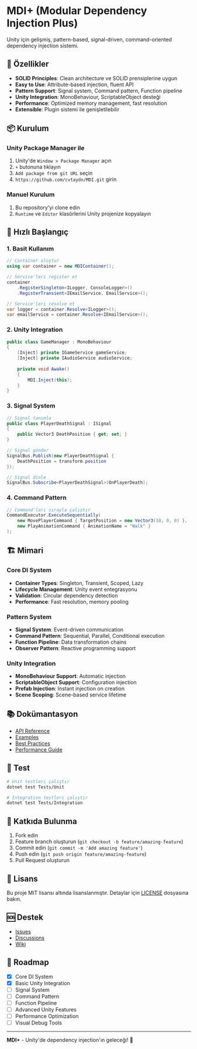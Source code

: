 # MDI+ (Modular Dependency Injection Plus)

Unity için gelişmiş, pattern-based, signal-driven, command-oriented dependency injection sistemi.

## 🚀 Özellikler

- **SOLID Principles**: Clean architecture ve SOLID prensiplerine uygun
- **Easy to Use**: Attribute-based injection, fluent API
- **Pattern Support**: Signal system, Command pattern, Function pipeline
- **Unity Integration**: MonoBehaviour, ScriptableObject desteği
- **Performance**: Optimized memory management, fast resolution
- **Extensible**: Plugin sistemi ile genişletilebilir

## 📦 Kurulum

### Unity Package Manager ile
1. Unity'de `Window > Package Manager` açın
2. `+` butonuna tıklayın
3. `Add package from git URL` seçin
4. `https://github.com/cvtaydn/MDI.git` girin

### Manuel Kurulum
1. Bu repository'yi clone edin
2. `Runtime` ve `Editor` klasörlerini Unity projenize kopyalayın

## 🎯 Hızlı Başlangıç

### 1. Basit Kullanım
```csharp
// Container oluştur
using var container = new MDIContainer();

// Service'leri register et
container
    .RegisterSingleton<ILogger, ConsoleLogger>()
    .RegisterTransient<IEmailService, EmailService>();

// Service'leri resolve et
var logger = container.Resolve<ILogger>();
var emailService = container.Resolve<IEmailService>();
```

### 2. Unity Integration
```csharp
public class GameManager : MonoBehaviour
{
    [Inject] private IGameService gameService;
    [Inject] private IAudioService audioService;
    
    private void Awake()
    {
        MDI.Inject(this);
    }
}
```

### 3. Signal System
```csharp
// Signal tanımla
public class PlayerDeathSignal : ISignal
{
    public Vector3 DeathPosition { get; set; }
}

// Signal gönder
SignalBus.Publish(new PlayerDeathSignal { 
    DeathPosition = transform.position 
});

// Signal dinle
SignalBus.Subscribe<PlayerDeathSignal>(OnPlayerDeath);
```

### 4. Command Pattern
```csharp
// Command'ları sırayla çalıştır
CommandExecutor.ExecuteSequentially(
    new MovePlayerCommand { TargetPosition = new Vector3(10, 0, 0) },
    new PlayAnimationCommand { AnimationName = "Walk" }
);
```

## 🏗️ Mimari

### Core DI System
- **Container Types**: Singleton, Transient, Scoped, Lazy
- **Lifecycle Management**: Unity event entegrasyonu
- **Validation**: Circular dependency detection
- **Performance**: Fast resolution, memory pooling

### Pattern System
- **Signal System**: Event-driven communication
- **Command Pattern**: Sequential, Parallel, Conditional execution
- **Function Pipeline**: Data transformation chains
- **Observer Pattern**: Reactive programming support

### Unity Integration
- **MonoBehaviour Support**: Automatic injection
- **ScriptableObject Support**: Configuration injection
- **Prefab Injection**: Instant injection on creation
- **Scene Scoping**: Scene-based service lifetime

## 📚 Dokümantasyon

- [API Reference](Documentation/API.md)
- [Examples](Examples/)
- [Best Practices](Documentation/BestPractices.md)
- [Performance Guide](Documentation/Performance.md)

## 🧪 Test

```bash
# Unit testleri çalıştır
dotnet test Tests/Unit

# Integration testleri çalıştır
dotnet test Tests/Integration
```

## 🤝 Katkıda Bulunma

1. Fork edin
2. Feature branch oluşturun (`git checkout -b feature/amazing-feature`)
3. Commit edin (`git commit -m 'Add amazing feature'`)
4. Push edin (`git push origin feature/amazing-feature`)
5. Pull Request oluşturun

## 📄 Lisans

Bu proje MIT lisansı altında lisanslanmıştır. Detaylar için [LICENSE](LICENSE) dosyasına bakın.

## 🆘 Destek

- [Issues](https://github.com/cvtaydn/MDI/issues)
- [Discussions](https://github.com/cvtaydn/MDI/discussions)
- [Wiki](https://github.com/cvtaydn/MDI/wiki)

## 🎯 Roadmap

- [x] Core DI System
- [x] Basic Unity Integration
- [ ] Signal System
- [ ] Command Pattern
- [ ] Function Pipeline
- [ ] Advanced Unity Features
- [ ] Performance Optimization
- [ ] Visual Debug Tools

---

**MDI+** - Unity'de dependency injection'ın geleceği! 🚀
